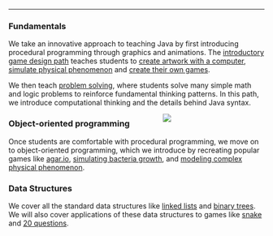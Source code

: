 <meta name="title" content="Java">
<meta name="subtitle" content="introduction">
<meta name="objective" content="learn computer science with the Java programming language">
<meta name="author" content="keshavsaharia">
<meta name="text" content="Learn computer science through games and animations.">
<meta name="done" content="true">
<meta name="lessons" content="start,drawing,painting,animation">
<meta name="topic" content="cs">

---

### Fundamentals

We take an innovative approach to teaching Java by first introducing procedural programming through graphics and animations. The [introductory game design path](game-design) teaches students to [create artwork with a computer](drawing), [simulate physical phenomenon](physics) and [create their own games](simple-games).

We then teach [problem solving](problem-solving), where students solve many simple math and logic problems to reinforce fundamental thinking patterns. In this path, we introduce computational thinking and the details behind Java syntax.

<div class="code-window" style="float:right;width:200px;margin-left:15px;">
	<img src="agar/image/agar-exercise.gif">
</div>

### Object-oriented programming

Once students are comfortable with procedural programming, we move on to object-oriented programming, which we introduce by recreating popular games like [agar.io](agar), [simulating bacteria growth](simulations#bacteria), and [modeling complex physical phenomenon](simulations#gravity).

### Data Structures

We cover all the standard data structures like [linked lists](linked-lists) and [binary trees](binary-tree). We will also cover applications of these data structures to games like [snake](linked-lists#snake) and [20 questions](binary-tree#20-questions).
